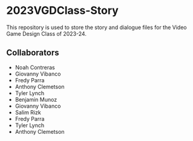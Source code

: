 # 2023VGDClass-Story
This repository is used to store the story and dialogue files for the Video Game Design Class of 2023-24.

## Collaborators
- Noah Contreras
- Giovanny Vibanco
- Fredy Parra
- Anthony Clemetson
- Tyler Lynch
- Benjamin Munoz
- Giovanny Vibanco
- Salim Rizk
- Fredy Parra
- Tyler Lynch
- Anthony Clemetson
